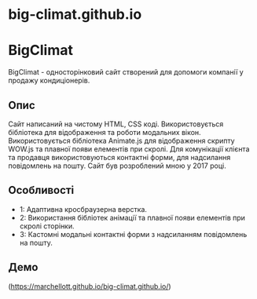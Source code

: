 # big-climat.github.io

# BigClimat

BigClimat - односторінковий сайт створений для допомоги компанії у продажу кондиціонерів.

## Опис

Сайт написаний на чистому HTML, CSS коді. Використовується бібліотека для відображення та роботи модальних вікон. Використовується бібліотека Animate.js для відображення скрипту WOW.js та плавної появи елементів при скролі. Для комунікації клієнта та продавця використовуються контактні форми, для надсилання повідомлень на пошту. Сайт був розроблений мною у 2017 році.

## Особливості

- 1: Адаптивна кросбраузерна верстка.
- 2: Використання бібліотек анімації та плавної появи елементів при скролі сторінки.
- 3: Кастомні модальні контактні форми з надсиланням повідомлень на пошту.

## Демо

(https://marchellott.github.io/big-climat.github.io/)
